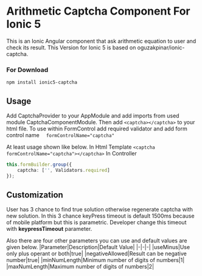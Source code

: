 # Arithmetic Captcha Component For Ionic 5

This is an Ionic Angular component that ask arithmetic equation to user and check its result.
This Version for Ionic 5 is based on oguzakpinar/ionic-captcha. 

### For Download 
`npm install ionic5-captcha`

## Usage

Add CaptchaProvider to your AppModule and add imports from used module CaptchaComponentModule. Then add `<captcha></captcha>` to your html file.
To use within FormControl add required validator and add form control name `  formControlName="captcha"`

At least usage shown like below. 
In Html Template 
`<captcha  formControlName="captcha"></captcha>`
In Controller
```ts
this.formBuilder.group({
	captcha: ['', Validators.required]
});
```

## Customization
User has 3 chance to find true solution otherwise regenerate captcha with new solution. In this 3 chance keyPress timeout is default 1500ms because of mobile platform but this is parametric. Developer change this timeout with **keypressTimeout** parameter.

Also there are four other parameters you can use and default values are given below.
|Parameter|Description|Default Value|
|-|-|-|
|useMinus|Use only plus operant or both|true|
|negativeAllowed|Result can be negative number|true|
|minNumLength|Minimum number of digits of numbers|1|
|maxNumLength|Maximum number of digits of numbers|2|
